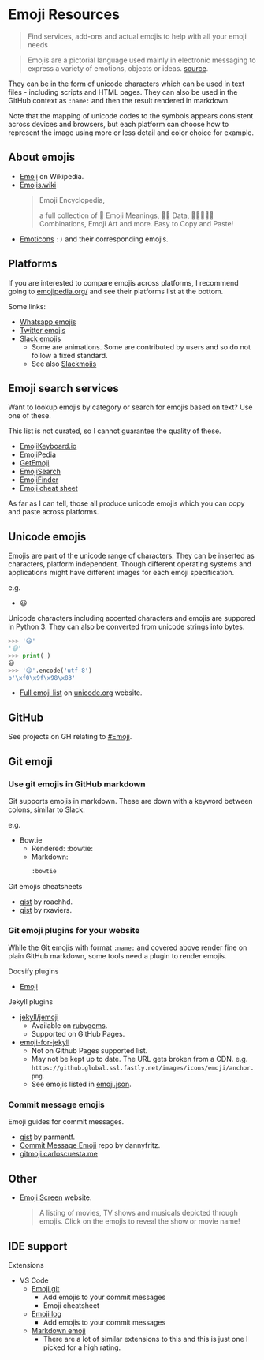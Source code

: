 # Emoji Resources
> Find services, add-ons and actual emojis to help with all your emoji needs

> Emojis are a pictorial language used mainly in electronic messaging to express a variety of emotions, objects or ideas. [source](https://github.com/topics/emoji).

They can be in the form of unicode characters which can be used in text files - including scripts and HTML pages. They can also be used in the GitHub context as `:name:` and then the result rendered in markdown.

Note that the mapping of unicode codes to the symbols appears consistent across devices and browsers, but each platform can choose how to represent the image using more or less detail and color choice for example.


## About emojis

- [Emoji](https://en.wikipedia.org/wiki/Emoji) on Wikipedia.
- [Emojis.wiki](https://emojis.wiki/)
    > Emoji Encyclopedia,
    >
    > a full collection of 📙 Emoji Meanings, 👨‍💻 Data, 🙅‍♀️🍕🍔🍟 Combinations, Emoji Art and more. Easy to Copy and Paste!
- [Emoticons](https://en.wikipedia.org/wiki/List_of_emoticons) `:)` and their corresponding emojis.


## Platforms

If you are interested to compare emojis across platforms, I recommend going to [emojipedia.org/](https://emojipedia.org/) and see their platforms list at the bottom.

Some links:

- [Whatsapp emojis](https://emojipedia.org/whatsapp/)
- [Twitter emojis](https://emojipedia.org/twitter/)
- [Slack emojis](https://emojipedia.org/slack/) 
    - Some are animations. Some are contributed by users and so do not follow a fixed standard.
    - See also [Slackmojis](https://slackmojis.com/)


## Emoji search services

Want to lookup emojis by category or search for emojis based on text? Use one of these.

This list is not curated, so I cannot guarantee the quality of these.

- [EmojiKeyboard.io](https://emojikeyboard.io/)
- [EmojiPedia](https://emojipedia.org/)
- [GetEmoji](https://getemoji.com/)
- [EmojiSearch](https://emojisearch.com/)
- [EmojiFinder](https://emojifinder.com/)
- [Emoji cheat sheet](https://www.webfx.com/tools/emoji-cheat-sheet/)

As far as I can tell, those all produce unicode emojis which you can copy and paste across platforms.


## Unicode emojis

Emojis are part of the unicode range of characters. They can be inserted as characters, platform independent. Though different operating systems and applications might have different images for each emoji specification.

e.g.

- 😃


Unicode characters including accented characters and emojis are suppored in Python 3. They can also be converted from unicode strings into bytes.

 ```python
 >>> '😃'
'😃'
>>> print(_)
😃
>>> '😃'.encode('utf-8')
b'\xf0\x9f\x98\x83'
```

- [Full emoji list](https://unicode.org/emoji/charts/full-emoji-list.html) on [unicode.org](https://unicode.org) website.


## GitHub

See projects on GH relating to [#Emoji](https://github.com/topics/emoji).


## Git emoji

### Use git emojis in GitHub markdown

Git supports emojis in markdown. These are down with a keyword between colons, similar to Slack. 

e.g.

- Bowtie
    - Rendered: :bowtie:
    - Markdown:
        ```markdown
        :bowtie
        ```

Git emojis cheatsheets

- [gist](https://gist.github.com/roachhd/1f029bd4b50b8a524f3c) by roachhd.
- [gist](https://gist.github.com/rxaviers/7360908) by rxaviers.

### Git emoji plugins for your website

While the Git emojis with format `:name:` and covered above render fine on plain GitHub markdown, some tools need a plugin to render emojis. 

Docsify plugins

- [Emoji](https://docsify.now.sh/en/plugins?id=emoji)

Jekyll plugins 

- [jekyll/jemoji](https://github.com/jekyll/jemoji)
    - Available on [rubygems](https://rubygems.org/gems/jemoji/).
    - Supported on GitHub Pages.
- [emoji-for-jekyll](https://rubygems.org/gems/emoji_for_jekyll)
    - Not on Github Pages supported list.
    - May not be kept up to date. The URL gets broken from a CDN. e.g. `https://github.global.ssl.fastly.net/images/icons/emoji/anchor.png`.
    - See emojis listed in [emoji.json](https://github.com/yihangho/emoji-for-jekyll/blob/master/lib/emoji.json).


### Commit message emojis

Emoji guides for commit messages.

- [gist](https://gist.github.com/parmentf/035de27d6ed1dce0b36a) by parmentf.
- [Commit Message Emoji](https://github.com/dannyfritz/commit-message-emoji) repo by dannyfritz.
- [gitmoji.carloscuesta.me](https://gitmoji.carloscuesta.me)


## Other

- [Emoji Screen](https://emojiscreen.com/) website. 
    > A listing of movies, TV shows and musicals depicted through emojis. Click on the emojis to reveal the show or movie name!


## IDE support

Extensions

- VS Code
    - [Emoji git](https://github.com/benjaminadk/emojigit)
         - Add emojis to your commit messages
         - Emoji cheatsheet
    - [Emoji log](https://marketplace.visualstudio.com/items?itemName=ahmadawais.emoji-log-vscode)
        - Add emojis to your commit messages
    - [Markdown emoji](https://marketplace.visualstudio.com/items?itemName=bierner.markdown-emoji)
        - There are a lot of similar extensions to this and this is just one I picked for a high rating.
